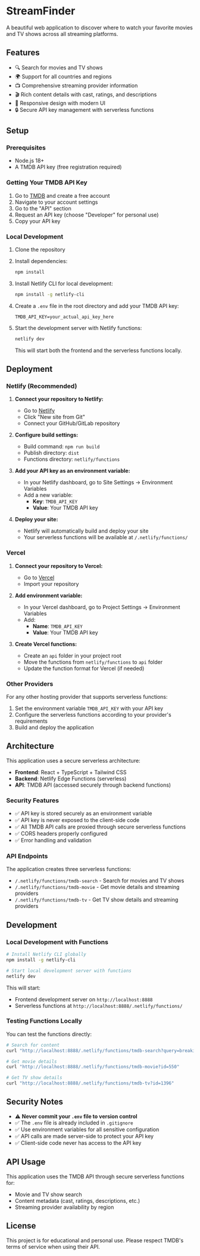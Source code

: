 # StreamFinder

A beautiful web application to discover where to watch your favorite movies and TV shows across all streaming platforms.

## Features

- 🔍 Search for movies and TV shows
- 🌍 Support for all countries and regions
- 📺 Comprehensive streaming provider information
- 🎬 Rich content details with cast, ratings, and descriptions
- 📱 Responsive design with modern UI
- 🔒 Secure API key management with serverless functions

## Setup

### Prerequisites

- Node.js 18+ 
- A TMDB API key (free registration required)

### Getting Your TMDB API Key

1. Go to [TMDB](https://www.themoviedb.org/) and create a free account
2. Navigate to your account settings
3. Go to the "API" section
4. Request an API key (choose "Developer" for personal use)
5. Copy your API key

### Local Development

1. Clone the repository
2. Install dependencies:
   ```bash
   npm install
   ```

3. Install Netlify CLI for local development:
   ```bash
   npm install -g netlify-cli
   ```

4. Create a `.env` file in the root directory and add your TMDB API key:
   ```
   TMDB_API_KEY=your_actual_api_key_here
   ```

5. Start the development server with Netlify functions:
   ```bash
   netlify dev
   ```

   This will start both the frontend and the serverless functions locally.

## Deployment

### Netlify (Recommended)

1. **Connect your repository to Netlify:**
   - Go to [Netlify](https://netlify.com)
   - Click "New site from Git"
   - Connect your GitHub/GitLab repository

2. **Configure build settings:**
   - Build command: `npm run build`
   - Publish directory: `dist`
   - Functions directory: `netlify/functions`

3. **Add your API key as an environment variable:**
   - In your Netlify dashboard, go to Site Settings → Environment Variables
   - Add a new variable:
     - **Key**: `TMDB_API_KEY`
     - **Value**: Your TMDB API key

4. **Deploy your site:**
   - Netlify will automatically build and deploy your site
   - Your serverless functions will be available at `/.netlify/functions/`

### Vercel

1. **Connect your repository to Vercel:**
   - Go to [Vercel](https://vercel.com)
   - Import your repository

2. **Add environment variable:**
   - In your Vercel dashboard, go to Project Settings → Environment Variables
   - Add:
     - **Name**: `TMDB_API_KEY`
     - **Value**: Your TMDB API key

3. **Create Vercel functions:**
   - Create an `api` folder in your project root
   - Move the functions from `netlify/functions` to `api` folder
   - Update the function format for Vercel (if needed)

### Other Providers

For any other hosting provider that supports serverless functions:

1. Set the environment variable `TMDB_API_KEY` with your API key
2. Configure the serverless functions according to your provider's requirements
3. Build and deploy the application

## Architecture

This application uses a secure serverless architecture:

- **Frontend**: React + TypeScript + Tailwind CSS
- **Backend**: Netlify Edge Functions (serverless)
- **API**: TMDB API (accessed securely through backend functions)

### Security Features

- ✅ API key is stored securely as an environment variable
- ✅ API key is never exposed to the client-side code
- ✅ All TMDB API calls are proxied through secure serverless functions
- ✅ CORS headers properly configured
- ✅ Error handling and validation

### API Endpoints

The application creates three serverless functions:

- `/.netlify/functions/tmdb-search` - Search for movies and TV shows
- `/.netlify/functions/tmdb-movie` - Get movie details and streaming providers
- `/.netlify/functions/tmdb-tv` - Get TV show details and streaming providers

## Development

### Local Development with Functions

```bash
# Install Netlify CLI globally
npm install -g netlify-cli

# Start local development server with functions
netlify dev
```

This will start:
- Frontend development server on `http://localhost:8888`
- Serverless functions at `http://localhost:8888/.netlify/functions/`

### Testing Functions Locally

You can test the functions directly:

```bash
# Search for content
curl "http://localhost:8888/.netlify/functions/tmdb-search?query=breaking%20bad"

# Get movie details
curl "http://localhost:8888/.netlify/functions/tmdb-movie?id=550"

# Get TV show details
curl "http://localhost:8888/.netlify/functions/tmdb-tv?id=1396"
```

## Security Notes

- ⚠️ **Never commit your `.env` file to version control**
- ✅ The `.env` file is already included in `.gitignore`
- ✅ Use environment variables for all sensitive configuration
- ✅ API calls are made server-side to protect your API key
- ✅ Client-side code never has access to the API key

## API Usage

This application uses the TMDB API through secure serverless functions for:
- Movie and TV show search
- Content metadata (cast, ratings, descriptions, etc.)
- Streaming provider availability by region

## License

This project is for educational and personal use. Please respect TMDB's terms of service when using their API.